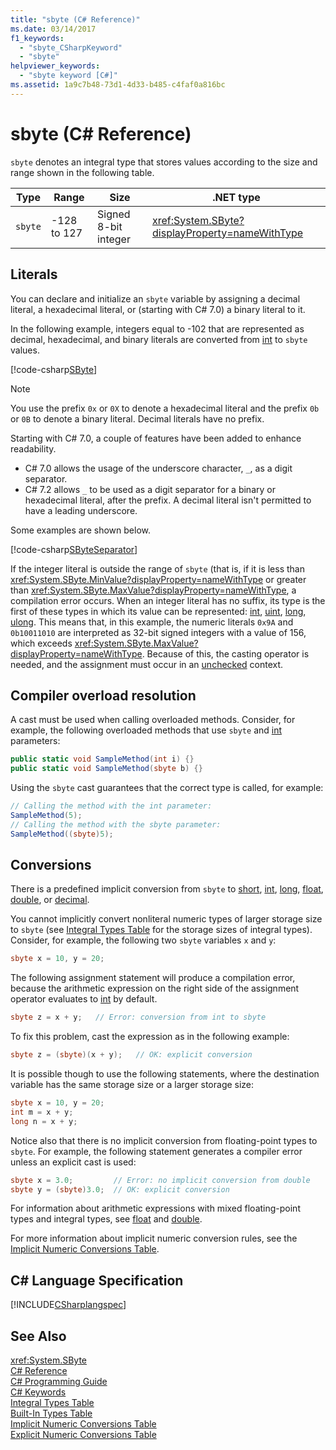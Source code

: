 ```yaml
---
title: "sbyte (C# Reference)"
ms.date: 03/14/2017
f1_keywords: 
  - "sbyte_CSharpKeyword"
  - "sbyte"
helpviewer_keywords: 
  - "sbyte keyword [C#]"
ms.assetid: 1a9c7b48-73d1-4d33-b485-c4faf0a816bc
---
```

# sbyte (C# Reference)

`sbyte` denotes an integral type that stores values according to the size and range shown in the following table.  
  
|Type|Range|Size|.NET type|  
|----------|-----------|----------|-------------------------|  
|`sbyte`|-128 to 127|Signed 8-bit integer|<xref:System.SByte?displayProperty=nameWithType>|  
  
## Literals  

You can declare and initialize an `sbyte` variable by assigning a decimal literal, a hexadecimal literal, or (starting with C# 7.0) a binary literal to it. 

In the following example, integers equal to -102 that are represented as decimal, hexadecimal, and binary literals are converted from [int](../../../csharp/language-reference/keywords/int.md) to `sbyte` values.    
  
[!code-csharp[SByte](../../../../samples/snippets/csharp/language-reference/keywords/numeric-literals.cs#SByte)]  

> [!NOTE] 
> You use the prefix `0x` or `0X` to denote a hexadecimal literal and the prefix `0b` or `0B` to denote a binary literal. Decimal literals have no prefix.

Starting with C# 7.0, a couple of features have been added to enhance readability. 
 - C# 7.0 allows the usage of the underscore character, `_`, as a digit separator.
 - C# 7.2 allows `_` to be used as a digit separator for a binary or hexadecimal literal, after the prefix. A decimal literal isn't permitted to have a leading underscore.

 Some examples are shown below.

[!code-csharp[SByteSeparator](../../../../samples/snippets/csharp/language-reference/keywords/numeric-literals.cs#SByteS)]  

If the integer literal is outside the range of `sbyte` (that is, if it is less than <xref:System.SByte.MinValue?displayProperty=nameWithType> or greater than <xref:System.SByte.MaxValue?displayProperty=nameWithType>, a compilation error occurs. When an integer literal has no suffix, its type is the first of these types in which its value can be represented: [int](int.md), [uint](uint.md), [long](long.md), [ulong](ulong.md). This means that, in this example, the numeric literals `0x9A` and `0b10011010` are interpreted as 32-bit signed integers with a value of 156, which exceeds <xref:System.SByte.MaxValue?displayProperty=nameWithType>. Because of this, the casting operator is needed, and the assignment must occur in an [unchecked](unchecked.md) context. 

## Compiler overload resolution

 A cast must be used when calling overloaded methods. Consider, for example, the following overloaded methods that use `sbyte` and [int](../../../csharp/language-reference/keywords/int.md) parameters:  
  
```csharp  
public static void SampleMethod(int i) {}  
public static void SampleMethod(sbyte b) {}  
```  
  
 Using the `sbyte` cast guarantees that the correct type is called, for example:  
  
```csharp 
// Calling the method with the int parameter:  
SampleMethod(5);  
// Calling the method with the sbyte parameter:  
SampleMethod((sbyte)5);  
```  
  
## Conversions  
 There is a predefined implicit conversion from `sbyte` to [short](../../../csharp/language-reference/keywords/short.md), [int](../../../csharp/language-reference/keywords/int.md), [long](../../../csharp/language-reference/keywords/long.md), [float](../../../csharp/language-reference/keywords/float.md), [double](../../../csharp/language-reference/keywords/double.md), or [decimal](../../../csharp/language-reference/keywords/decimal.md).  
  
 You cannot implicitly convert nonliteral numeric types of larger storage size to `sbyte` (see [Integral Types Table](../../../csharp/language-reference/keywords/integral-types-table.md) for the storage sizes of integral types). Consider, for example, the following two `sbyte` variables `x` and `y`:  
  
```csharp  
sbyte x = 10, y = 20;  
```  
  
 The following assignment statement will produce a compilation error, because the arithmetic expression on the right side of the assignment operator evaluates to [int](../../../csharp/language-reference/keywords/int.md) by default.  
  
```csharp  
sbyte z = x + y;   // Error: conversion from int to sbyte  
```  
  
 To fix this problem, cast the expression as in the following example:  
  
```csharp  
sbyte z = (sbyte)(x + y);   // OK: explicit conversion  
```  
  
 It is possible though to use the following statements, where the destination variable has the same storage size or a larger storage size:  
  
```csharp
sbyte x = 10, y = 20;  
int m = x + y;  
long n = x + y;  
```  
  
 Notice also that there is no implicit conversion from floating-point types to `sbyte`. For example, the following statement generates a compiler error unless an explicit cast is used:  
  
```csharp  
sbyte x = 3.0;         // Error: no implicit conversion from double  
sbyte y = (sbyte)3.0;  // OK: explicit conversion  
```  
  
 For information about arithmetic expressions with mixed floating-point types and integral types, see [float](../../../csharp/language-reference/keywords/float.md) and [double](../../../csharp/language-reference/keywords/double.md).  
  
 For more information about implicit numeric conversion rules, see the [Implicit Numeric Conversions Table](../../../csharp/language-reference/keywords/implicit-numeric-conversions-table.md).  
  
## C# Language Specification  
 [!INCLUDE[CSharplangspec](~/includes/csharplangspec-md.md)]  
  
## See Also  
 <xref:System.SByte>  
 [C# Reference](../../../csharp/language-reference/index.md)  
 [C# Programming Guide](../../../csharp/programming-guide/index.md)  
 [C# Keywords](../../../csharp/language-reference/keywords/index.md)  
 [Integral Types Table](../../../csharp/language-reference/keywords/integral-types-table.md)  
 [Built-In Types Table](../../../csharp/language-reference/keywords/built-in-types-table.md)  
 [Implicit Numeric Conversions Table](../../../csharp/language-reference/keywords/implicit-numeric-conversions-table.md)  
 [Explicit Numeric Conversions Table](../../../csharp/language-reference/keywords/explicit-numeric-conversions-table.md)
